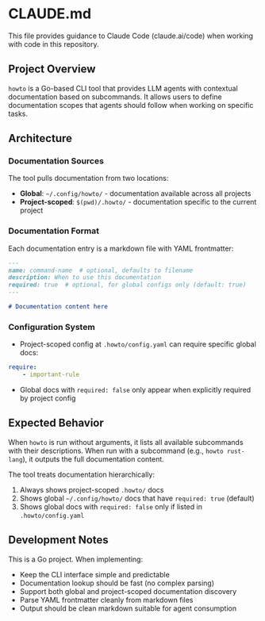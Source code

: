 # CLAUDE.md

This file provides guidance to Claude Code (claude.ai/code) when working with code in this repository.

## Project Overview

`howto` is a Go-based CLI tool that provides LLM agents with contextual documentation based on subcommands. It allows users to define documentation scopes that agents should follow when working on specific tasks.

## Architecture

### Documentation Sources
The tool pulls documentation from two locations:
- **Global**: `~/.config/howto/` - documentation available across all projects
- **Project-scoped**: `$(pwd)/.howto/` - documentation specific to the current project

### Documentation Format
Each documentation entry is a markdown file with YAML frontmatter:

```md
---
name: command-name  # optional, defaults to filename
description: When to use this documentation
required: true  # optional, for global configs only (default: true)
---

# Documentation content here
```

### Configuration System
- Project-scoped config at `.howto/config.yaml` can require specific global docs:
```yaml
require:
    - important-rule
```
- Global docs with `required: false` only appear when explicitly required by project config

## Expected Behavior

When `howto` is run without arguments, it lists all available subcommands with their descriptions. When run with a subcommand (e.g., `howto rust-lang`), it outputs the full documentation content.

The tool treats documentation hierarchically:
1. Always shows project-scoped `.howto/` docs
2. Shows global `~/.config/howto/` docs that have `required: true` (default)
3. Shows global docs with `required: false` only if listed in `.howto/config.yaml`

## Development Notes

This is a Go project. When implementing:
- Keep the CLI interface simple and predictable
- Documentation lookup should be fast (no complex parsing)
- Support both global and project-scoped documentation discovery
- Parse YAML frontmatter cleanly from markdown files
- Output should be clean markdown suitable for agent consumption
